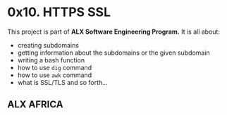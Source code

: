 # 0x10. HTTPS SSL

This project is part of <b>ALX Software Engineering Program.</b> It is all about: 
* creating subdomains
* getting information about the subdomains or the given subdomain
* writing a bash function
* how to use `dig` command
* how to use `awk` command
* what is SSL/TLS and so forth...

## ALX AFRICA